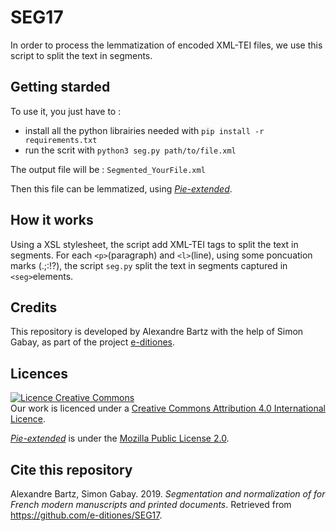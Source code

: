 # SEG17

In order to process the lemmatization of encoded XML-TEI files, we use this script to split the text in segments.

## Getting starded

To use it, you just have to :
* install all the python librairies needed with `pip install -r requirements.txt`
* run the scrit with `python3 seg.py path/to/file.xml`


The output file will be : `Segmented_YourFile.xml`

Then this file can be lemmatized, using [_Pie-extended_](https://github.com/hipster-philology/nlp-pie-taggers).

## How it works

Using a XSL stylesheet, the script add XML-TEI tags to split the text in segments.
For each `<p>`(paragraph) and `<l>`(line), using some poncuation marks (.;:!?), the script `seg.py` split the text in segments captured in `<seg>`elements.

## Credits

This repository is developed by Alexandre Bartz with the help of Simon Gabay, as part of the project [e-ditiones](https://github.com/e-ditiones).

## Licences

<a rel="licence" href="http://creativecommons.org/licenses/by/4.0/"><img alt="Licence Creative Commons" style="border-width:0" src="https://i.creativecommons.org/l/by/4.0/88x31.png" /></a><br />Our work is licenced under a <a rel="license" href="http://creativecommons.org/licenses/by/4.0/">Creative Commons Attribution 4.0 International Licence</a>.

[_Pie-extended_](https://github.com/hipster-philology/nlp-pie-taggers) is under the [Mozilla Public License 2.0](https://www.mozilla.org/en-US/MPL/2.0/).

## Cite this repository

Alexandre Bartz, Simon Gabay. 2019. _Segmentation and normalization of for French modern manuscripts and printed documents_. Retrieved from https://github.com/e-ditiones/SEG17.




